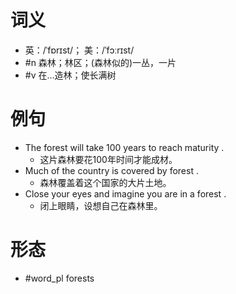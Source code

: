 # 词义
- 英：/ˈfɒrɪst/； 美：/ˈfɔːrɪst/
- #n 森林；林区；(森林似的)一丛，一片
- #v 在…造林；使长满树
# 例句
- The forest will take 100 years to reach maturity .
	- 这片森林要花100年时间才能成材。
- Much of the country is covered by forest .
	- 森林覆盖着这个国家的大片土地。
- Close your eyes and imagine you are in a forest .
	- 闭上眼睛，设想自己在森林里。
# 形态
- #word_pl forests
